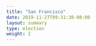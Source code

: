 ```yaml
---
title: "San Francisco"
date: 2019-11-27T09:31:38-08:00
layout: summary
type: election
weight: 2
---
```


